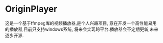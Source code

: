 # OriginPlayer
这是一个基于ffmpeg库的视频播放器,是个人兴趣项目,
意在开发一个高性能易用的播放器,目前只支持windows系统,
将来会实现跨平台.播放器会不定期更新,未来逐步开源.
